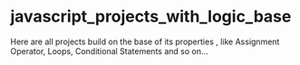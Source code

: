 # javascript_projects_with_logic_base
Here are all projects build on the base of its properties , like Assignment Operator, Loops, Conditional Statements and so on...
